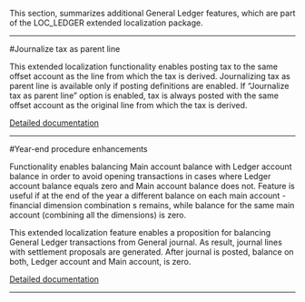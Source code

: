 This section, summarizes additional General Ledger features, which are part of the LOC_LEDGER extended localization package.

-----

#Journalize tax as parent line

This extended localization functionality enables posting tax to the same offset account as the line from which the tax is derived. Journalizing tax as parent line is available only if posting definitions are enabled. If “Journalize tax as parent line” option is enabled, tax is always posted with the same offset account as the original line from which the tax is derived.

[Detailed documentation](http://axweb/D365O%20Localization%20Documents/D365O%20LOC_Additional%20GL%20setup.docx?Web=1)

-----
#Year-end procedure enhancements

Functionality enables balancing Main account balance with Ledger account balance in order to avoid opening transactions in cases where Ledger account balance equals zero and Main account balance does not. Feature is useful if at the end of the year a different balance on each main account - financial dimension combination s remains, while balance for the same main account (combining all the dimensions) is zero.

This extended localization feature enables a proposition for balancing General Ledger transactions from General journal. As result, journal lines with settlement proposals are generated. After journal is posted, balance on both, Ledger account and Main account, is zero.

[Detailed documentation](http://axweb/D365O%20Localization%20Documents/D365%20ext%20LOC_Opening%20transactions.docx?Web=1)

-----